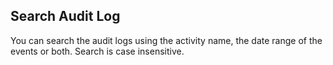 
## Search Audit Log

You can search the audit logs using the activity name, the date range of the events or both. Search is case insensitive.

